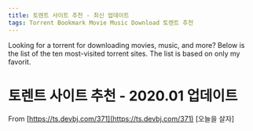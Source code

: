 ```yaml
---
title: 토렌트 사이트 추천 - 최신 업데이트
tags: Torrent Bookmark Movie Music Download 토렌트 추천
---
```

Looking for a torrent for downloading movies, music, and more?
Below is the list of the ten most-visited torrent sites. The list is based on only my favorit.

# 토렌트 사이트 추천 - 2020.01 업데이트

From [https://ts.devbj.com/371](https://ts.devbj.com/371) [오늘을 살자]
<!--
## Torrent 토렌트 사이트 추천. 2020.01.20 업데이트 확인

> (자료 받을 때 아래 파일 공유 사이트에서 토렌트 파일을 다운로드 할 수도 있지만, 링크 클릭 시 웬만하면 마그넷 링크를 활용하세요. 아시다시피, 이런 파일 공유 사이트들의 특징상 토렌트 파일 링크나 마그넷 링크를 클릭하면 새로운 창이 뜨거나 어디 방문을 유도하는 클릭을 해야하는 메시지가 뜨기도 하는데, 찝찝하면 누르지 말고, 그냥 창을 닫고, 다른 사이트들을 방문해보세요. 언제나 조심하세요 ^^/)

> (2020.01.16) 홍콩이라 그런지 모든 사이트가 완벽 접속. 설명 내용 업데이트 합니다. (12.31) 모든사이트가 완전 접속이 잘되네요. Happy New Year!(12.10) 아래 토렌트 사이트 순서는 순위와 관련없는 그냥 랜덤입니다. 누구의 순위보다는 자기에게 편한 사이트를 찾아보세요. 다들 괜찮아요 ^^(11.05) 마그넷 지원/비지원 구분했어요. 마그넷이 되면 좀 더 편리해 그냥 마그넷 주소로 다운이 가능하니.. 다 잘되네요.^^(10.23) 홍콩에서 접속해보고 업데이트, 한국에선 어떨지...(2019.10.15) 추천 토렌트 사이트 접속이 많이 막히네요~주의!! 링크 클릭시 연결이 되지 않아도, 한 번 두 번 더 해보세요. 한 번에 한 들어가져도 2번째는 되는 경우가 있네요. 각 사이트별로 백엔드 엔지니어들이 똑똑하게 트래픽 분산을 위한 특별히 그렇게 하는지 모르지만... ^-^

## 마그넷 magnet 링크 지원 토렌트 사이트

ⓣ [https://torrentwal.com/](https://torrentwal.com/) - 토렌트왈(2020.1.2) torrentwal2.com 으로 접속, 여기가 광고도 안 보이고, **자료도 많고, 속도도 빠름. 자료 이름을 잘 알고 있으면 좋은 곳,** 영화를 직접 소개하는 글도 없고, 텍스트 인덱스로만 자료를 찾아야 하는 게 단점. 그래도 자료수나 검색이나 화면의 건전성(?) 면에서 가장 최고- 트위터 주소 : [https://twitter.com/torrentwalcom](https://twitter.com/torrentwalcom)

ⓣ [https://torrentmax.net/](https://torrentmax.net/) - 토렌트맥스(댓글 추천) 광고 많이 없고, 영화 포스터로 목록이 잘 정리되어 있네요. 깔끔한 첫 번째 페이지 (인기 영화 포스터가 보이는 리스트로 되어 있음)와 영화 메뉴를 누르면 작은 포스트로 바뀌면서 깔끔한 리스트뷰 (**국내TV 애니 게임 메뉴도 작은 그림 리스트 뷰**로 살펴보기 좋음)- 트위터 주소 : [https://twitter.com/torrentmax_net](https://twitter.com/torrentmax_net)

ⓣ [https://www.rudals1.net/](https://www.rudals1.net/%EC%98%81%ED%99%94) - 꽁라이브, 경민넷(댓글 추천 사이트) 깔끔하면 이 사이트를 추천, 단 토렌트파일을 찾기가 직관적이진 않지만, [https://www.rudals1.net/영화](https://www.rudals1.net/%EC%98%81%ED%99%94)로 주소 변경, **포스터 리스트 형태로 영화 리스트가 나열되어 있고 스트리밍 또는 영화 설명이 자세함.** 인기순으로 정렬해서 볼 수 있는 장점이 있기도 하다. 다운로드 가능한 토렌트 파일은 별도 [https://www.rudals1.net/토렌트](https://www.rudals1.net/%ED%86%A0%EB%A0%8C%ED%8A%B8) 링크에서 제공,광고가 많이 없어서 깔끔해 보이고 주인장이 신경을 많이 쓰는 것 같은 느낌이~~- 트위터 주소 : [https://twitter.com/NNaXWu2v0ISClUf](https://twitter.com/NNaXWu2v0ISClUf)

ⓣ [https://torrentqq13.com/](https://torrentqq13.com/) - 토렌트큐큐광고가 적고, 깔끔한 첫 번째 페이지 (인기 영화 포스터 리스트로 되어 있음), **리스트가 엄청 단정하게 잘 관리되는 느낌,** 단 아쉽게도 영화 메뉴 클릭 시 텍스트 인덱스로 변경되지만, 오호 포스터 형태의 리스트로 변경 ^^, 세부 소개글들이 아주 잘 정리되어 있어 추천, 아주 최신 자료를 제외하면 대부분 마그넷 지원해서 편리하다. 인기자료 최신자료 메뉴도 있다.- 트위터 주소 : [https://twitter.com/torrentqqcom](https://twitter.com/torrentqqcom)

ⓣ [https://ibe.kr](https://ibe.kr/) - 토렌트서치(댓글 추천 사이트) 말 그대로 토렌트 파일 서치를 기본으로 하면서, 다운로드 메뉴에서 토렌트 파일이나 마그넷 파일을 직접 다운로드 받을 수 있다. 자료 내용은 "e-파일" 사이트와 유사, **단, 인기검색어, 오늘의 자료등 현재 인기자료 모음등 검색 서비스가 눈에 띄고**, 토렌트 자료는 다운로드 메뉴에 있어 기존 토렌트 사이트들과 동일, **큼직한 영화 포스터 리스트 형태로 영화 리스트가 나열되어 있어 우리같은 노약자들이 자료 보기에 쉬움.**

ⓣ [https://torrentbox10.com/](https://torrentbox10.com/) - 토박스**토렌트맥스와 거의 비슷한 포맷,** 광고가 적고, 약간 작은 포스터지만, 포스터 리스트 형태로 영화 리스트가 나열되어 있어 어떤 영화인지 찾기 쉬움. (복구됨) [https://torrentbox10.com/](https://torrentbox10.com/)로 접속됨

ⓣ [https://torrent119.com](https://torrent119.com/) or [http://torrentsky8.net/](http://torrentsky8.net/) - 토렌트스카이넷(댓글 추천 사이트) [https://torrent119.com](https://torrent119.com/)으로 접속하면 된다고 하네요. [http://torrentsky8.net/](http://torrentsky8.net/) 광고가 약간 적고, 인덱스 페이지에는 큼직한 포스터 중심 배열이라 최신자료 찾기 쉽고, 토렌트맥스와 유사 포맷, 단 **시사 교양 드라마 예능 동영상 등등 메뉴가 잘 그룹 되어 있어** 그냥 생각없이 자료 찾아보기에 도움이 되는 사이트- 트위터 주소 : [https://twitter.com/torrentsky](https://twitter.com/torrentsky)

ⓣ [https://free.e-files.net/](https://free.e-files.net/) - 프리 e-파일ⓣ [https://wal.ibe.kr/](https://wal.ibe.kr/) - 프리 파일 왈(댓글 추천 사이트) **[https://torrent.kim/](https://torrent.kim/) 토렌트킴** , [https://e1.e-files.net/](https://e1.e-files.net/), (구)https://e-files.net, [https://free1.filewal.com](https://free1.filewal.com/) 주소가 자주 변경되네요. 사이트가 가벼워서 접속 속도가 보통 사이트에 비해 조금 빠른 편입니다. 영화 자료를 포함한 토렌트 메뉴들이 상세 페이지에는 텍스트 리스트로 되어 있지만 **세부항목으로 들어가면 포스터도 있고 상세내용도 잘 되어 있음.**- 트위터 주소 : [https://twitter.com/efilesnet](https://twitter.com/efilesnet)

ⓣ [https://torrentham.com/](https://torrentham.com/) - 토렌트함(댓글 추천) 광고가 일단 하나도 없고, 사이트가 꽉 차있다. 토렌트스카이넷 유사하게 **인기영화/드라마/예능 메뉴가 포스터 형태**로 젤 위 탑에 있어 편하게 클릭해 볼 수 있다. 단, 세부 리스트로 들어가면 텍스트로 구성되어 있으나 각각 상세페이지도 깔끔하게 정돈된 리딩이 가능하도록 되어 있음. 당연하게 마그넷 지원

ⓣ [https://jujutorrent.pw/](https://jujutorrent.pw/) - 주주토렌트(댓글 추천) jujutorrent1.com **인기자료 베스트30 모음**도 있고, 깔끔한 첫 번째 페이지 (인기 영화 포스터 리스트로 되어 있음), **큼직큼직한 포스터 세부 리스트가 맘에 드네요.** 당연 마그넷 지원 영화 드라마 동영상은 여기서 받으면 편할듯, 동종업계의 외부링크 소개도 많이 되어 있네요.

ⓣ [https://torrenti.co.kr](https://torrenti.co.kr/) - 토렌트아이(2019.12.08 접속 OK) (댓글 추천 사이트) 최근에 깔끔하게 구성, 광고도 조금 적은 수준, 토렌트서치, 토렌트킴 형제 사이트로 보이고, **영화 상세 정보는 작은 포스터 리스트**로 되어 있어 검색 용이, 인기자료 제공- 트위터 주소 : [https://twitter.com/torrenticokr](https://twitter.com/torrenticokr)

ⓣ [https://tocafe.tv](https://tocafe.tv/) - 토카페(댓글 추천) 주소 변경 후 다시 오픈했네요. **완전 깔끔, 큼직한 카드 형태 포스터 리스트로 영화 목록이 나열**되어 있어 어떤 영화인지 찾기 쉬움. 영화 TV 드라마 중심으로 포인트를 주고 있는 사이트, 광고가 아직 덜 들어와서 깔끔한 사이트. 무튼 지금 접속 가능합니다.

ⓣ [https://ttobogo.net/](https://ttobogo.net/) - 보고보고(댓글 추천) **광고가 현재는 거의 없습니다.** 자료들의 리스트가 텍스트 위주의 리스트라 속도가 조금 빠른 것 같네요. 상세페이지에 마그넷, 토렌트 파일이 큼직하게 지원되네요. 당연 마그넷 지원

ⓣ [https://torrentsee12.com/](https://torrentsee12.com/) - 토렌트씨아주 깔끔하게 특징 자료는 따로 광고판 형태로 첫페이지에 딱 띄워주어 눈에 띄는 사이트, 팝업이 안 떠서 좋은데, 영화 정보가 텍스트 리스트로 되어 있어 포스터로 살펴보기에는 아쉬운... 하지만 **넷플릭스 영화 넷플릭스 시리즈 자료를 별도로 정리해 두고 있는 것이 포인트**로 보이네요.

ⓣ [http://torrentmin.com/](http://torrentmin.com/) - 토렌트민(댓글 추천) 토렌트스카이넷, 토렌트함 사이트와 유사하게 토렌트 자료를 제공하고 있네요. 인덱스 페이지에는 텍스트 중심, 세부 항목에 들어가면 특히 **영화는 약간 작은 포스터지만, 포스터 리스트 형태로 영화 리스트**가 나열되어 있어 어떤 영화인지 찾기 쉬움. 광고도 1개밖에 없음.- 트위터 주소 : [https://twitter.com/torrentmin](https://twitter.com/torrentmin)

ⓣ [https://torrent.tel](https://torrent.tel/) - 토렌트봄<- 현재 접속이 안됨(댓글 추천) 광고도 거의 없고, 랜딩페이지에 이미지가 거의 없어 속도가 빠른듯, 물론 **영화 메뉴는 중간사이즈 크기의 포스터로 리스트 목록**이 잘 정리되어 있네요. 메뉴가 심플 깔끔, [https://tt.xxx](https://tt.xxx/) 로도 접속이 가능하다고 합니다 (주소 글자 느낌은 별로입니다만)- 트위터 주소 : [https://twitter.com/torrentbom](https://twitter.com/torrentbom)

ⓣ [https://torrentgee.com/](https://torrentgee.com/) - 토렌트지(댓글 추천) 랜딩페이지에 광고없이 군더더기 안보이게 아주 아주 깔끔, 물론 모든 메뉴가 텍스트로 깔끔하게 정리되어 속도는 괜찮고, magnet 지원이 잘 되어 있네요. **넷플릭스 아마존프라임 디즈니플러스 HBO 메뉴로 정리**된 게 포인트로 볼 수 있겠네요. 토렌트큐큐 깔끔함에 광고까지 없는 느낌.- 트위터 주소 : [https://twitter.com/torrenthall](https://twitter.com/torrenthall)

ⓣ [https://torrenttop1.com/](https://torrenttop1.com/) - 토렌트탑(댓글 추천) **랜딩페이지에 바로 Top10 영화 포스터 리스트**가 있어 최신것 받기에 쉬움 약간 바로 민망한 포스터가 보이기도, 상세 페이지에 들어가도 이 부분은 그대로 있어 다운을 위해서는 가끔 스크롤을 해야함, 실제 리스트는 텍스트 리스트, 마그넷 가능

ⓣ [https://torrentvroom.com/](https://torrentvroom.com/) - 토렌트브룸(댓글 추천) 랜딩페이지에 광고없이 군더더기 안보이게 아주 아주 깔끔 바로 위위의 **토렌트지와 거의 동일**

ⓣ [https://torrentwork.com/](https://torrentwork.com/) - 토렌트워크(댓글 추천) 접속이 잘되고, 사이트도 아주 깔끔, **인기자료나 완결자료가 추천할 만하고, 영화리스트도 중간크기 포스터로 잘 구성**이 되어 있네요. (2019.11.11) 진짜 광고도 아직은(?) 없고 (조금있네요), 자료 정리가 엄청 깔끔하게 잘 되어 있어 강추!! 검색이나 화면의 건전성(?) 면에서 최고중 하나!!, 이런, 마그넷 주소를 누르면 또 다른 다운로드 사이트 링크로 이동시키네요. 그냥 추천으로 변경 <- 이건 취소, 완전 다운로드 잘됩니다.

ⓣ [https://torrentvery.com/](https://torrentvery.com/) - 토렌트베리(댓글 추천) 랜딩페이지에 광고없이 군더더기 안보이게 아주 아주 깔끔 메뉴나 내용은 바로 위의 **토렌트워크와 거의 동일**

## 마그넷 미지원 토렌트 사이트

다운로드에 약간 불편, 토렌트 파일을 다운로드 하여 uTorrent 실행

ⓣ [https://www.torrentfor.com/](https://www.torrentfor.com/) - 토렌트포(댓글 추천) 아직은 많은 광고없이 깔끔하고, 토렌트 파일 공유, 아래 유토파일 사이트와 내용은 비슷하나 광고창이 적어서 보기에 편리

ⓣ [https://tosarang06.net/](https://tosarang06.net/) - 토사랑[https://torrentzip.net/](https://torrentzip.net/) - 토렌트집이란 곳으로 연결되네. 광고없이 완전 텍스트 기반으로 깔끔, 건전, 토렌트파일 제공, 마그넷지원이랑 비슷하니 여기 강추!! 큐큐랑 비슷하네, 인기 Top 100이 있네요. 그리고, 정말 깔끔한 첫 번째 페이지 (인기 영화 포스터 리스트로 되어 있음), 리스트도 잘 관리되는 느낌, 단 아쉽게도 영화 메뉴 클릭 시 텍스트 인덱스로 변경됨.

ⓣ [https://www.torrentmap.com/](https://www.torrentbie.com/) - 토렌트 맵

ⓣ [https://www.torrentbie.com/](https://www.torrentbie.com/) - 토렌트 비

ⓣ [https://www.utofiles.com](https://www.utofiles.com/)/ - 유토파일토렌트 포털 사이트(링크 조아, 이름도 다들 잘 만드네 쩝)로 변신하고 있는 듯 https://www.utofiles.com/ 로 접속이 되버리네요. 토렌트 맵, 토렌트블랙과 형제 사이트, 거의 100% 동일, 하나 막히면 이리로 광고창이 많아서 그렇지, 자료는 포스터도 있고 잘 올라옴

[https://www.utofile.co/](https://www.utofile.co/)로 전부 한 사이트로 접속이 되네요

ⓣ [https://torrentzozo.com/](https://torrentzozo.com/) - 토렌트조조댓글로 추천 달아주셔서 추가 토렌트88에서 토렌트조조로 바뀌었네요.광고는 별로 없어 보임, 단, 영화 인덱스가 그냥 텍스트. 마그넷 링크가 없어서 단점접속이 안되면 "에서 뒤에 숫자 01부터 붙이라고 공지가 예) https://www.torrent8801.com

ⓣ [https://torrentdal3.net/](https://torrentdal3.net/) - 토달, 토렌트 달광고가 적고, 깔끔한 포스트 인덱스, 속도가 괜찮음.(댓글 추천 사이트)

ⓣ [https://torrenthaja2.com/-](https://torrenthaja2.com/) 토렌트 하자영화 인덱스가 그냥 텍스트로 되어 있음. 광고가 많이 정리된 혹은 재 정비하는 느낌. 엄청 잘 되어 있긴 하다. 리스트의 형태도 괜찮고 단, 조금 느리고 최신 자료는 대부분 다 있다.광고가 좀 보기 민망하다.

## 또 다른 토렌트 추천 사이트

참고로 가장 최신의 토렌트 사이트 리스트를 관리해 주고 있는 고마운 북마크는 아래 링크를 참고하세요.

> 우키의 블로그 : 추천 토렌트 사이트를 공유합니다 (회원제, 비회원제 분류) - [http://jaewook.net/archives/2613](http://jaewook.net/archives/2613)

## 기존 리스트 보관용 - 언제가 다시 살아날지도 ^^;;;

ⓣ [https://www.torrentyoyo.com/](https://www.torrentyoyo.com/) - 토렌트요요(댓글 추천) 토렌트보자와 비슷한데, 토렌트 파일정도만 제공, 마그넷을 제공하면 더 좋을 텐데..ⓣ [https://torrentboja.com](https://torrentboja.com/) - 토렌트보자광고 없음, 깔끔 깔끔.. 영화를 찾는 분은 메인화면 이외에는 포스터를 리스트에서 볼 수 없어 바로 검색하기 약간은 불편. 그대로 토렌트 사이트 치고 깔끔해서 좋음.ⓣ [https://torrentkun.com/](https://torrentkun.com/) - 토렌트쿤광고도 안 보이고, 텍스트로 구성된 페이지라 로딩 속도도 좀 빠른 듯, 텍스트 인덱스가 장점 및 단점 (댓글 추천 사이트)ⓣ [https://www.torrentblack.com/](https://www.torrentblack.com/) - 토렌트블랙토렌트맵, 토렌트 비와 형제 사이트, 거의 100% 동일, 하나 막히면 이리로[https://torrentbox.org/](https://torrentbox.org/) - 토렌트 박스 첫 화면에 광고 없음, 따로 영화가 국내/해외 구분되어 있지 않지만 포스터 인덱스에 충실한 리스트 관리 중. 6. [https://torrentpan.net/-](https://torrentpan.net/-) 토렌트 판 <- 현재 연결 안 됨 ㅜㅜ민망한 광고는 조금 있지만, 나름 깔끔하게 잘 정리되어 있음. 영화도 포스터로 인덱싱이 잘 되어 있는 사이트[http://totoria.co/](http://totoria.co/) - 토 토리아 광고가 엄청 보기가 곤란한데.. 자료 정리가 잘 되어 있음..[https://torrentlin.com/](https://torrentlin.com/) - 토렌트 현재는 상대적으로 엄청 빠름.. 영화 포스터 기반으로 정리되어 있고, 광고도 그리 이상하지 않을 만큼[https://downrose.com](https://downrose.com/) - 다운 로즈 새로운 사이트, 접속도 빠르고, 인덱스도 잘 되어 있네. 최신영화 목록과 포스터가 같이 있어서 보기 편함.[https://torrenthaja.com](https://torrenthaja.com/) ; 토렌트 하자 상업광고가 좀 많긴 하지만, 좀 빨리 접속이 되네요.[https://torrentkim12.com/](https://torrentkim12.com/) ; 토렌트 킴 미리보기가 없지만, 자료는 찾기 쉬움. 제목을 알고 있는 자료는 여기서 찾아도 됨[https://torrentkang.com/](https://torrentkang.com/) ; 토렌트 강 - 추가 최근 잘 정리된 사이트. Top 100 순위를 보여주는 것이 좋다. 단 사이트가 느려서 좀 답답할 수도 있다.[https://torrentq.net/](https://torrentq.net/) ; 토렌트 큐 정말 좋은 점은 광고가 없다. 약간 불편해도 어디서든 접속해서 보기가 좀 덜 민망.. 자료가 좀 부족한 듯하다.[https://www.tomovie.net/](https://www.tomovie.net/) ; 토무비 여기 하나만 봐도 됨... 인기순위.. 실시간 TV, 영화 다됨.. 귀찮은데 여기만 봐요 ~ 허허 광고가 점점 많아지는 듯 쩝[https://tocorps.com](https://tocorps.com/) ; 토 캅스 최신영화 모음이 있고, 포스터가 같이 뜨니깐 보기 편함. 그나마 광고가 적음tvzil - [https://tvzil.com](https://tvzil.com/)목록이 제일 잘 되어 있는 사이트, 거의 완벽하다. 광고도 허용할 수준토사랑 - [https://tosarang.net](https://tosarang.net/)자료의 양이 제일 많은 것 같다. 리스트의 형태가 tvzil 보다는 텍스트 기반으로 되어 있어 조금 불편할 뿐 자료가 더 많아서 찾기는 수월

From [https://ts.devbj.com/371](https://ts.devbj.com/371) [오늘을 살자]
-->
